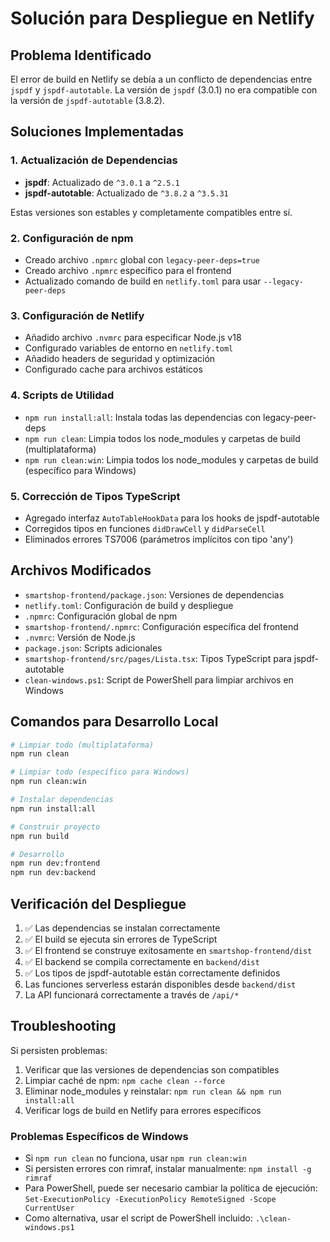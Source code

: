 # Solución para Despliegue en Netlify

## Problema Identificado
El error de build en Netlify se debía a un conflicto de dependencias entre `jspdf` y `jspdf-autotable`. La versión de `jspdf` (3.0.1) no era compatible con la versión de `jspdf-autotable` (3.8.2).

## Soluciones Implementadas

### 1. Actualización de Dependencias
- **jspdf**: Actualizado de `^3.0.1` a `^2.5.1`
- **jspdf-autotable**: Actualizado de `^3.8.2` a `^3.5.31`

Estas versiones son estables y completamente compatibles entre sí.

### 2. Configuración de npm
- Creado archivo `.npmrc` global con `legacy-peer-deps=true`
- Creado archivo `.npmrc` específico para el frontend
- Actualizado comando de build en `netlify.toml` para usar `--legacy-peer-deps`

### 3. Configuración de Netlify
- Añadido archivo `.nvmrc` para especificar Node.js v18
- Configurado variables de entorno en `netlify.toml`
- Añadido headers de seguridad y optimización
- Configurado cache para archivos estáticos

### 4. Scripts de Utilidad
- `npm run install:all`: Instala todas las dependencias con legacy-peer-deps
- `npm run clean`: Limpia todos los node_modules y carpetas de build (multiplataforma)
- `npm run clean:win`: Limpia todos los node_modules y carpetas de build (específico para Windows)

### 5. Corrección de Tipos TypeScript
- Agregado interfaz `AutoTableHookData` para los hooks de jspdf-autotable
- Corregidos tipos en funciones `didDrawCell` y `didParseCell`
- Eliminados errores TS7006 (parámetros implícitos con tipo 'any')

## Archivos Modificados
- `smartshop-frontend/package.json`: Versiones de dependencias
- `netlify.toml`: Configuración de build y despliegue
- `.npmrc`: Configuración global de npm
- `smartshop-frontend/.npmrc`: Configuración específica del frontend
- `.nvmrc`: Versión de Node.js
- `package.json`: Scripts adicionales
- `smartshop-frontend/src/pages/Lista.tsx`: Tipos TypeScript para jspdf-autotable
- `clean-windows.ps1`: Script de PowerShell para limpiar archivos en Windows

## Comandos para Desarrollo Local
```bash
# Limpiar todo (multiplataforma)
npm run clean

# Limpiar todo (específico para Windows)
npm run clean:win

# Instalar dependencias
npm run install:all

# Construir proyecto
npm run build

# Desarrollo
npm run dev:frontend
npm run dev:backend
```

## Verificación del Despliegue
1. ✅ Las dependencias se instalan correctamente
2. ✅ El build se ejecuta sin errores de TypeScript
3. ✅ El frontend se construye exitosamente en `smartshop-frontend/dist`
4. ✅ El backend se compila correctamente en `backend/dist`
5. ✅ Los tipos de jspdf-autotable están correctamente definidos
6. Las funciones serverless estarán disponibles desde `backend/dist`
7. La API funcionará correctamente a través de `/api/*`

## Troubleshooting
Si persisten problemas:
1. Verificar que las versiones de dependencias son compatibles
2. Limpiar caché de npm: `npm cache clean --force`
3. Eliminar node_modules y reinstalar: `npm run clean && npm run install:all`
4. Verificar logs de build en Netlify para errores específicos

### Problemas Específicos de Windows
- Si `npm run clean` no funciona, usar `npm run clean:win`
- Si persisten errores con rimraf, instalar manualmente: `npm install -g rimraf`
- Para PowerShell, puede ser necesario cambiar la política de ejecución: `Set-ExecutionPolicy -ExecutionPolicy RemoteSigned -Scope CurrentUser`
- Como alternativa, usar el script de PowerShell incluido: `.\clean-windows.ps1` 